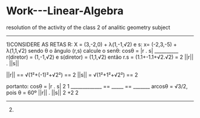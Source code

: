 # Work---Linear-Algebra
resolution of the activity of the class 2 of analitic geometry subject
______________________________________________________________________________________________________________________________________________________________________________________________
1)CONSIDERE AS RETAS R: X = (3,-2,0) + λ(1,-1,√2) e s: x= (-2,3,-5) + λ(1,1,√2)
sendo θ o ângulo (r,s) calcule o senθ:
cosθ = |r . s|
     __________     r(diretor) = (1,-1,√2) e s(diretor) = (1,1,√2) então r.s = (1.1+-1.1+√2.√2) = 2
   ||r|| . ||s||

   ||r|| == √(1²+(-1)²+√2²) == 2    ||s|| = √(1²+1²+√2²) == 2
 
   portanto:
   cosθ = |r . s|                   2                        1
        _____________  ==         _____          ==       _______     arcosθ = √3/2, pois θ = 60º
       ||r|| . ||s||               2 +2                      2                 
______________________________________________________________________________________________________________________________________________________________________________________________
2)
